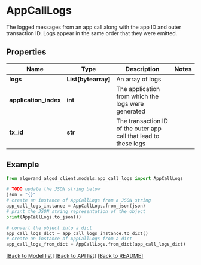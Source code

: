 # AppCallLogs

The logged messages from an app call along with the app ID and outer transaction ID. Logs appear in the same order that they were emitted.

## Properties

Name | Type | Description | Notes
------------ | ------------- | ------------- | -------------
**logs** | **List[bytearray]** | An array of logs | 
**application_index** | **int** | The application from which the logs were generated | 
**tx_id** | **str** | The transaction ID of the outer app call that lead to these logs | 

## Example

```python
from algorand_algod_client.models.app_call_logs import AppCallLogs

# TODO update the JSON string below
json = "{}"
# create an instance of AppCallLogs from a JSON string
app_call_logs_instance = AppCallLogs.from_json(json)
# print the JSON string representation of the object
print(AppCallLogs.to_json())

# convert the object into a dict
app_call_logs_dict = app_call_logs_instance.to_dict()
# create an instance of AppCallLogs from a dict
app_call_logs_from_dict = AppCallLogs.from_dict(app_call_logs_dict)
```
[[Back to Model list]](../README.md#documentation-for-models) [[Back to API list]](../README.md#documentation-for-api-endpoints) [[Back to README]](../README.md)


